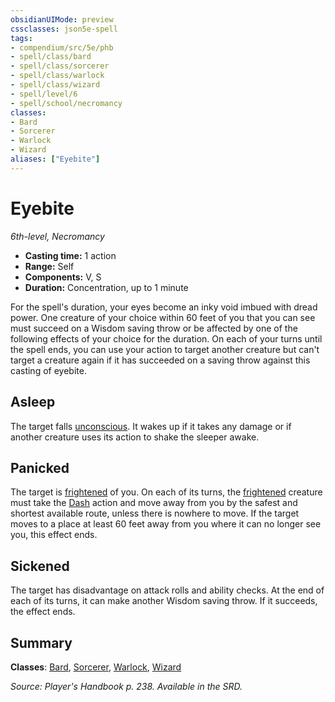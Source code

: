 ```yaml
---
obsidianUIMode: preview
cssclasses: json5e-spell
tags:
- compendium/src/5e/phb
- spell/class/bard
- spell/class/sorcerer
- spell/class/warlock
- spell/class/wizard
- spell/level/6
- spell/school/necromancy
classes:
- Bard
- Sorcerer
- Warlock
- Wizard
aliases: ["Eyebite"]
---
```

# Eyebite
*6th-level, Necromancy*  

- **Casting time:** 1 action
- **Range:** Self
- **Components:** V, S
- **Duration:** Concentration, up to 1 minute

For the spell's duration, your eyes become an inky void imbued with dread power. One creature of your choice within 60 feet of you that you can see must succeed on a Wisdom saving throw or be affected by one of the following effects of your choice for the duration. On each of your turns until the spell ends, you can use your action to target another creature but can't target a creature again if it has succeeded on a saving throw against this casting of eyebite.

## Asleep

The target falls [unconscious](4-Resources/Compendium/rules/conditions.md#unconscious). It wakes up if it takes any damage or if another creature uses its action to shake the sleeper awake.

## Panicked

The target is [frightened](4-Resources/Compendium/rules/conditions.md#frightened) of you. On each of its turns, the [frightened](4-Resources/Compendium/rules/conditions.md#frightened) creature must take the [Dash](4-Resources/Compendium/rules/actions.md#Dash) action and move away from you by the safest and shortest available route, unless there is nowhere to move. If the target moves to a place at least 60 feet away from you where it can no longer see you, this effect ends.

## Sickened

The target has disadvantage on attack rolls and ability checks. At the end of each of its turns, it can make another Wisdom saving throw. If it succeeds, the effect ends.

## Summary

**Classes**: [Bard](4-Resources/Compendium/classes/bard.md), [Sorcerer](4-Resources/Compendium/classes/sorcerer.md), [Warlock](4-Resources/Compendium/classes/warlock.md), [Wizard](4-Resources/Compendium/classes/wizard.md)

*Source: Player's Handbook p. 238. Available in the SRD.*